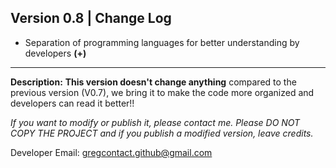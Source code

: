 ## Version 0.8 | Change Log

-   Separation of programming languages ​​for better understanding by developers **(+)**

---

**Description:**
**This version doesn't change anything** compared to the previous version (V0.7), we bring it to make the code more organized and developers can read it better!!

_If you want to modify or publish it, please contact me. Please DO NOT COPY THE PROJECT and if you publish a modified version, leave credits._

Developer Email: gregcontact.github@gmail.com
